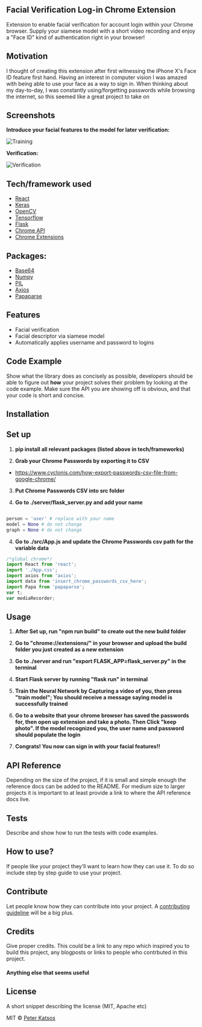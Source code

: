## Facial Verification Log-in Chrome Extension
Extension to enable facial verification for account login within your Chrome browser. Supply your siamese model with a short video recording and enjoy a "Face ID" kind of authentication right in your browser!  

## Motivation
I thought of creating this extension after first witnessing the iPhone X's Face ID feature first hand. Having an interest in computer vision I was amazed with being able to use your face as a way to sign in. When thinking about my day-to-day, I was constantly using/forgetting passwords while browsing the internet, so this seemed like a great project to take on

 
## Screenshots

**Introduce your facial features to the model for later verification:**

![Training](readme_files/training.gif=250x200)

**Verification:**

![Verification](readme_files/verification.gif=250x200)

## Tech/framework used

- [React](https://reactjs.org/)
- [Keras](https://keras.io)
- [OpenCV](https://opencv.org/)
- [Tensorflow](https://www.tensorflow.org/)
- [Flask](https://www.fullstackpython.com/flask.html)
- [Chrome API](https://developer.chrome.com/extensions/api_index)
- [Chrome Extensions](https://developer.chrome.com/extensions)

## Packages:
- [Base64](https://docs.python.org/3/library/base64.html)
- [Numpy](https://numpy.org/)
- [PIL](https://www.pythonware.com/products/pil/)
- [Axios](https://www.npmjs.com/package/axios)
- [Papaparse](https://www.npmjs.com/package/papaparse)


## Features

- Facial verification
- Facial descriptor via siamese model
- Automatically applies username and password to logins

## Code Example
Show what the library does as concisely as possible, developers should be able to figure out **how** your project solves their problem by looking at the code example. Make sure the API you are showing off is obvious, and that your code is short and concise.

## Installation

## Set up

1. **pip install all relevant packages (listed above in tech/frameworks)**

2. **Grab your Chrome Passwords by exporting it to CSV**

- https://www.cyclonis.com/how-export-passwords-csv-file-from-google-chrome/ 

3. **Put Chrome Passwords CSV into src folder**

4. **Go to ./server/flask_server.py and add your name**

```python

person = 'user' # replace with your name
model = None # do not change
graph = None # do not change

```

4. **Go to ./src/App.js and update the Chrome Passwords csv path for the variable data**
```javascript
/*global chrome*/
import React from 'react';
import './App.css';
import axios from 'axios';
import data from 'insert_chrome_passwords_csv_here';
import Papa from 'papaparse';
var t;
var mediaRecorder;
```

## Usage

1. **After Set up, run "npm run build" to create out the new build folder**

2. **Go to "chrome://extensions/" in your browser and upload the build folder you just created as a new extension**

3. **Go to ./server and run "export FLASK_APP=flask_server.py" in the terminal**

4. **Start Flask server by running "flask run" in terminal**

5. **Train the Neural Network by Capturing a video of you, then press "train model"; You should receive a message saying model is successfully trained**

6. **Go to a website that your chrome browser has saved the passwords for, then open up extension and take a photo. Then Click "keep photo". If the model recognized you, the user name and password should populate the login**

7. **Congrats! You now can sign in with your facial features!!**

## API Reference

Depending on the size of the project, if it is small and simple enough the reference docs can be added to the README. For medium size to larger projects it is important to at least provide a link to where the API reference docs live.

## Tests
Describe and show how to run the tests with code examples.

## How to use?
If people like your project they’ll want to learn how they can use it. To do so include step by step guide to use your project.

## Contribute

Let people know how they can contribute into your project. A [contributing guideline](https://github.com/zulip/zulip-electron/blob/master/CONTRIBUTING.md) will be a big plus.

## Credits
Give proper credits. This could be a link to any repo which inspired you to build this project, any blogposts or links to people who contrbuted in this project. 

#### Anything else that seems useful

## License
A short snippet describing the license (MIT, Apache etc)

MIT © [Peter Katsos]()